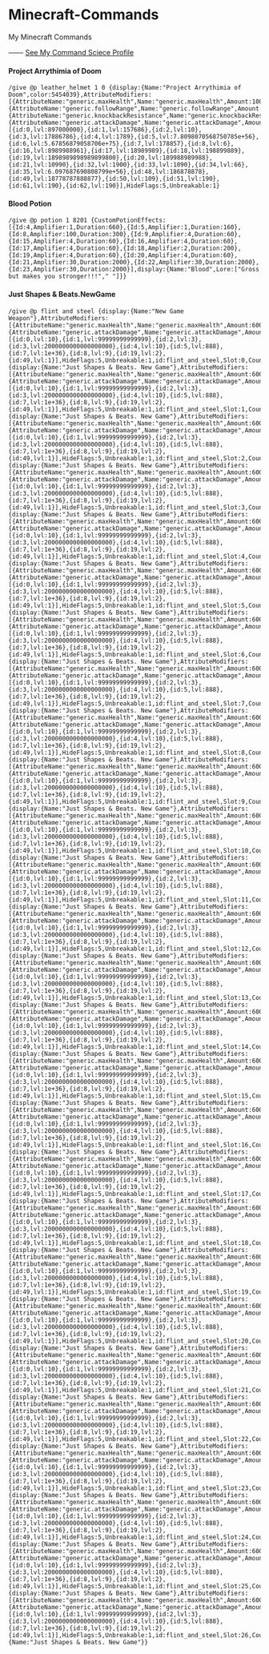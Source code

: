 # Minecraft-Commands
My Minecraft Commands

─── [See My Command Sciece Profile](https://minecraftcommand.science/profile/legamer)

#### Project Arrythimia of Doom

    /give @p leather_helmet 1 0 {display:{Name:"Project Arrythimia of Doom",color:5454039},AttributeModifiers:    [{AttributeName:"generic.maxHealth",Name:"generic.maxHealth",Amount:100,Operation:2,UUIDMost:49474,UUIDLeast:511776},{AttributeName:"generic.followRange",Name:"generic.followRange",Amount:32,Operation:0,UUIDMost:3782,UUIDLeast:365462},{AttributeName:"generic.knockbackResistance",Name:"generic.knockbackResistance",Amount:76768,Operation:2,UUIDMost:27119,UUIDLeast:13977},{AttributeName:"generic.attackDamage",Name:"generic.attackDamage",Amount:1e+150,Operation:0,UUIDMost:53647,UUIDLeast:309225}],ench:[{id:0,lvl:897000000},{id:1,lvl:157686},{id:2,lvl:10},{id:3,lvl:17886786},{id:4,lvl:1789},{id:5,lvl:7.8098070568750785e+56},{id:6,lvl:5.67856879058706e+75},{id:7,lvl:178857},{id:8,lvl:6},{id:16,lvl:8989988961},{id:17,lvl:18989989},{id:18,lvl:198899889},{id:19,lvl:1898989898989899800},{id:20,lvl:189988989988},{id:21,lvl:10990},{id:32,lvl:1900},{id:33,lvl:1090},{id:34,lvl:66},{id:35,lvl:6.097687690808799e+56},{id:48,lvl:186878878},{id:49,lvl:18778787888877},{id:50,lvl:109},{id:51,lvl:190},{id:61,lvl:190},{id:62,lvl:190}],HideFlags:5,Unbreakable:1}

#### Blood Potion

    /give @p potion 1 8201 {CustomPotionEffects:[{Id:4,Amplifier:1,Duration:660},{Id:5,Amplifier:1,Duration:160},{Id:8,Amplifier:100,Duration:300},{Id:9,Amplifier:4,Duration:60},{Id:15,Amplifier:4,Duration:60},{Id:16,Amplifier:4,Duration:60},{Id:17,Amplifier:4,Duration:60},{Id:18,Amplifier:2,Duration:200},{Id:19,Amplifier:4,Duration:60},{Id:20,Amplifier:4,Duration:60},{Id:21,Amplifier:30,Duration:2000},{Id:22,Amplifier:30,Duration:2000},{Id:23,Amplifier:30,Duration:2000}],display:{Name:"Blood",Lore:["Gross but makes you stronger!!!"," "]}}

#### Just Shapes & Beats.NewGame

    /give @p flint and steel {display:{Name:"New Game Weapon"},AttributeModifiers:[{AttributeName:"generic.maxHealth",Name:"generic.maxHealth",Amount:600,Operation:0,UUIDMost:92063,UUIDLeast:546856},{AttributeName:"generic.attackDamage",Name:"generic.attackDamage",Amount:2,Operation:0,UUIDMost:77784,UUIDLeast:906572}],ench:[{id:0,lvl:10},{id:1,lvl:99999999999999},{id:2,lvl:3},{id:3,lvl:2000000000000000000},{id:4,lvl:10},{id:5,lvl:888},{id:7,lvl:1e+36},{id:8,lvl:9},{id:19,lvl:2},{id:49,lvl:1}],HideFlags:5,Unbreakable:1,id:flint_and_steel,Slot:0,Count:64},{display:{Name:"Just Shapes & Beats. New Game"},AttributeModifiers:[{AttributeName:"generic.maxHealth",Name:"generic.maxHealth",Amount:600,Operation:0,UUIDMost:92063,UUIDLeast:546856},{AttributeName:"generic.attackDamage",Name:"generic.attackDamage",Amount:2,Operation:0,UUIDMost:77784,UUIDLeast:906572}],ench:[{id:0,lvl:10},{id:1,lvl:99999999999999},{id:2,lvl:3},{id:3,lvl:2000000000000000000},{id:4,lvl:10},{id:5,lvl:888},{id:7,lvl:1e+36},{id:8,lvl:9},{id:19,lvl:2},{id:49,lvl:1}],HideFlags:5,Unbreakable:1,id:flint_and_steel,Slot:1,Count:64},{display:{Name:"Just Shapes & Beats. New Game"},AttributeModifiers:[{AttributeName:"generic.maxHealth",Name:"generic.maxHealth",Amount:600,Operation:0,UUIDMost:92063,UUIDLeast:546856},{AttributeName:"generic.attackDamage",Name:"generic.attackDamage",Amount:2,Operation:0,UUIDMost:77784,UUIDLeast:906572}],ench:[{id:0,lvl:10},{id:1,lvl:99999999999999},{id:2,lvl:3},{id:3,lvl:2000000000000000000},{id:4,lvl:10},{id:5,lvl:888},{id:7,lvl:1e+36},{id:8,lvl:9},{id:19,lvl:2},{id:49,lvl:1}],HideFlags:5,Unbreakable:1,id:flint_and_steel,Slot:2,Count:64},{display:{Name:"Just Shapes & Beats. New Game"},AttributeModifiers:[{AttributeName:"generic.maxHealth",Name:"generic.maxHealth",Amount:600,Operation:0,UUIDMost:92063,UUIDLeast:546856},{AttributeName:"generic.attackDamage",Name:"generic.attackDamage",Amount:2,Operation:0,UUIDMost:77784,UUIDLeast:906572}],ench:[{id:0,lvl:10},{id:1,lvl:99999999999999},{id:2,lvl:3},{id:3,lvl:2000000000000000000},{id:4,lvl:10},{id:5,lvl:888},{id:7,lvl:1e+36},{id:8,lvl:9},{id:19,lvl:2},{id:49,lvl:1}],HideFlags:5,Unbreakable:1,id:flint_and_steel,Slot:3,Count:64},{display:{Name:"Just Shapes & Beats. New Game"},AttributeModifiers:[{AttributeName:"generic.maxHealth",Name:"generic.maxHealth",Amount:600,Operation:0,UUIDMost:92063,UUIDLeast:546856},{AttributeName:"generic.attackDamage",Name:"generic.attackDamage",Amount:2,Operation:0,UUIDMost:77784,UUIDLeast:906572}],ench:[{id:0,lvl:10},{id:1,lvl:99999999999999},{id:2,lvl:3},{id:3,lvl:2000000000000000000},{id:4,lvl:10},{id:5,lvl:888},{id:7,lvl:1e+36},{id:8,lvl:9},{id:19,lvl:2},{id:49,lvl:1}],HideFlags:5,Unbreakable:1,id:flint_and_steel,Slot:4,Count:64},{display:{Name:"Just Shapes & Beats. New Game"},AttributeModifiers:[{AttributeName:"generic.maxHealth",Name:"generic.maxHealth",Amount:600,Operation:0,UUIDMost:92063,UUIDLeast:546856},{AttributeName:"generic.attackDamage",Name:"generic.attackDamage",Amount:2,Operation:0,UUIDMost:77784,UUIDLeast:906572}],ench:[{id:0,lvl:10},{id:1,lvl:99999999999999},{id:2,lvl:3},{id:3,lvl:2000000000000000000},{id:4,lvl:10},{id:5,lvl:888},{id:7,lvl:1e+36},{id:8,lvl:9},{id:19,lvl:2},{id:49,lvl:1}],HideFlags:5,Unbreakable:1,id:flint_and_steel,Slot:5,Count:64},{display:{Name:"Just Shapes & Beats. New Game"},AttributeModifiers:[{AttributeName:"generic.maxHealth",Name:"generic.maxHealth",Amount:600,Operation:0,UUIDMost:92063,UUIDLeast:546856},{AttributeName:"generic.attackDamage",Name:"generic.attackDamage",Amount:2,Operation:0,UUIDMost:77784,UUIDLeast:906572}],ench:[{id:0,lvl:10},{id:1,lvl:99999999999999},{id:2,lvl:3},{id:3,lvl:2000000000000000000},{id:4,lvl:10},{id:5,lvl:888},{id:7,lvl:1e+36},{id:8,lvl:9},{id:19,lvl:2},{id:49,lvl:1}],HideFlags:5,Unbreakable:1,id:flint_and_steel,Slot:6,Count:64},{display:{Name:"Just Shapes & Beats. New Game"},AttributeModifiers:[{AttributeName:"generic.maxHealth",Name:"generic.maxHealth",Amount:600,Operation:0,UUIDMost:92063,UUIDLeast:546856},{AttributeName:"generic.attackDamage",Name:"generic.attackDamage",Amount:2,Operation:0,UUIDMost:77784,UUIDLeast:906572}],ench:[{id:0,lvl:10},{id:1,lvl:99999999999999},{id:2,lvl:3},{id:3,lvl:2000000000000000000},{id:4,lvl:10},{id:5,lvl:888},{id:7,lvl:1e+36},{id:8,lvl:9},{id:19,lvl:2},{id:49,lvl:1}],HideFlags:5,Unbreakable:1,id:flint_and_steel,Slot:7,Count:64},{display:{Name:"Just Shapes & Beats. New Game"},AttributeModifiers:[{AttributeName:"generic.maxHealth",Name:"generic.maxHealth",Amount:600,Operation:0,UUIDMost:92063,UUIDLeast:546856},{AttributeName:"generic.attackDamage",Name:"generic.attackDamage",Amount:2,Operation:0,UUIDMost:77784,UUIDLeast:906572}],ench:[{id:0,lvl:10},{id:1,lvl:99999999999999},{id:2,lvl:3},{id:3,lvl:2000000000000000000},{id:4,lvl:10},{id:5,lvl:888},{id:7,lvl:1e+36},{id:8,lvl:9},{id:19,lvl:2},{id:49,lvl:1}],HideFlags:5,Unbreakable:1,id:flint_and_steel,Slot:8,Count:64},{display:{Name:"Just Shapes & Beats. New Game"},AttributeModifiers:[{AttributeName:"generic.maxHealth",Name:"generic.maxHealth",Amount:600,Operation:0,UUIDMost:92063,UUIDLeast:546856},{AttributeName:"generic.attackDamage",Name:"generic.attackDamage",Amount:2,Operation:0,UUIDMost:77784,UUIDLeast:906572}],ench:[{id:0,lvl:10},{id:1,lvl:99999999999999},{id:2,lvl:3},{id:3,lvl:2000000000000000000},{id:4,lvl:10},{id:5,lvl:888},{id:7,lvl:1e+36},{id:8,lvl:9},{id:19,lvl:2},{id:49,lvl:1}],HideFlags:5,Unbreakable:1,id:flint_and_steel,Slot:9,Count:64},{display:{Name:"Just Shapes & Beats. New Game"},AttributeModifiers:[{AttributeName:"generic.maxHealth",Name:"generic.maxHealth",Amount:600,Operation:0,UUIDMost:92063,UUIDLeast:546856},{AttributeName:"generic.attackDamage",Name:"generic.attackDamage",Amount:2,Operation:0,UUIDMost:77784,UUIDLeast:906572}],ench:[{id:0,lvl:10},{id:1,lvl:99999999999999},{id:2,lvl:3},{id:3,lvl:2000000000000000000},{id:4,lvl:10},{id:5,lvl:888},{id:7,lvl:1e+36},{id:8,lvl:9},{id:19,lvl:2},{id:49,lvl:1}],HideFlags:5,Unbreakable:1,id:flint_and_steel,Slot:10,Count:64},{display:{Name:"Just Shapes & Beats. New Game"},AttributeModifiers:[{AttributeName:"generic.maxHealth",Name:"generic.maxHealth",Amount:600,Operation:0,UUIDMost:92063,UUIDLeast:546856},{AttributeName:"generic.attackDamage",Name:"generic.attackDamage",Amount:2,Operation:0,UUIDMost:77784,UUIDLeast:906572}],ench:[{id:0,lvl:10},{id:1,lvl:99999999999999},{id:2,lvl:3},{id:3,lvl:2000000000000000000},{id:4,lvl:10},{id:5,lvl:888},{id:7,lvl:1e+36},{id:8,lvl:9},{id:19,lvl:2},{id:49,lvl:1}],HideFlags:5,Unbreakable:1,id:flint_and_steel,Slot:11,Count:64},{display:{Name:"Just Shapes & Beats. New Game"},AttributeModifiers:[{AttributeName:"generic.maxHealth",Name:"generic.maxHealth",Amount:600,Operation:0,UUIDMost:92063,UUIDLeast:546856},{AttributeName:"generic.attackDamage",Name:"generic.attackDamage",Amount:2,Operation:0,UUIDMost:77784,UUIDLeast:906572}],ench:[{id:0,lvl:10},{id:1,lvl:99999999999999},{id:2,lvl:3},{id:3,lvl:2000000000000000000},{id:4,lvl:10},{id:5,lvl:888},{id:7,lvl:1e+36},{id:8,lvl:9},{id:19,lvl:2},{id:49,lvl:1}],HideFlags:5,Unbreakable:1,id:flint_and_steel,Slot:12,Count:64},{display:{Name:"Just Shapes & Beats. New Game"},AttributeModifiers:[{AttributeName:"generic.maxHealth",Name:"generic.maxHealth",Amount:600,Operation:0,UUIDMost:92063,UUIDLeast:546856},{AttributeName:"generic.attackDamage",Name:"generic.attackDamage",Amount:2,Operation:0,UUIDMost:77784,UUIDLeast:906572}],ench:[{id:0,lvl:10},{id:1,lvl:99999999999999},{id:2,lvl:3},{id:3,lvl:2000000000000000000},{id:4,lvl:10},{id:5,lvl:888},{id:7,lvl:1e+36},{id:8,lvl:9},{id:19,lvl:2},{id:49,lvl:1}],HideFlags:5,Unbreakable:1,id:flint_and_steel,Slot:13,Count:64},{display:{Name:"Just Shapes & Beats. New Game"},AttributeModifiers:[{AttributeName:"generic.maxHealth",Name:"generic.maxHealth",Amount:600,Operation:0,UUIDMost:92063,UUIDLeast:546856},{AttributeName:"generic.attackDamage",Name:"generic.attackDamage",Amount:2,Operation:0,UUIDMost:77784,UUIDLeast:906572}],ench:[{id:0,lvl:10},{id:1,lvl:99999999999999},{id:2,lvl:3},{id:3,lvl:2000000000000000000},{id:4,lvl:10},{id:5,lvl:888},{id:7,lvl:1e+36},{id:8,lvl:9},{id:19,lvl:2},{id:49,lvl:1}],HideFlags:5,Unbreakable:1,id:flint_and_steel,Slot:14,Count:64},{display:{Name:"Just Shapes & Beats. New Game"},AttributeModifiers:[{AttributeName:"generic.maxHealth",Name:"generic.maxHealth",Amount:600,Operation:0,UUIDMost:92063,UUIDLeast:546856},{AttributeName:"generic.attackDamage",Name:"generic.attackDamage",Amount:2,Operation:0,UUIDMost:77784,UUIDLeast:906572}],ench:[{id:0,lvl:10},{id:1,lvl:99999999999999},{id:2,lvl:3},{id:3,lvl:2000000000000000000},{id:4,lvl:10},{id:5,lvl:888},{id:7,lvl:1e+36},{id:8,lvl:9},{id:19,lvl:2},{id:49,lvl:1}],HideFlags:5,Unbreakable:1,id:flint_and_steel,Slot:15,Count:64},{display:{Name:"Just Shapes & Beats. New Game"},AttributeModifiers:[{AttributeName:"generic.maxHealth",Name:"generic.maxHealth",Amount:600,Operation:0,UUIDMost:92063,UUIDLeast:546856},{AttributeName:"generic.attackDamage",Name:"generic.attackDamage",Amount:2,Operation:0,UUIDMost:77784,UUIDLeast:906572}],ench:[{id:0,lvl:10},{id:1,lvl:99999999999999},{id:2,lvl:3},{id:3,lvl:2000000000000000000},{id:4,lvl:10},{id:5,lvl:888},{id:7,lvl:1e+36},{id:8,lvl:9},{id:19,lvl:2},{id:49,lvl:1}],HideFlags:5,Unbreakable:1,id:flint_and_steel,Slot:16,Count:64},{display:{Name:"Just Shapes & Beats. New Game"},AttributeModifiers:[{AttributeName:"generic.maxHealth",Name:"generic.maxHealth",Amount:600,Operation:0,UUIDMost:92063,UUIDLeast:546856},{AttributeName:"generic.attackDamage",Name:"generic.attackDamage",Amount:2,Operation:0,UUIDMost:77784,UUIDLeast:906572}],ench:[{id:0,lvl:10},{id:1,lvl:99999999999999},{id:2,lvl:3},{id:3,lvl:2000000000000000000},{id:4,lvl:10},{id:5,lvl:888},{id:7,lvl:1e+36},{id:8,lvl:9},{id:19,lvl:2},{id:49,lvl:1}],HideFlags:5,Unbreakable:1,id:flint_and_steel,Slot:17,Count:64},{display:{Name:"Just Shapes & Beats. New Game"},AttributeModifiers:[{AttributeName:"generic.maxHealth",Name:"generic.maxHealth",Amount:600,Operation:0,UUIDMost:92063,UUIDLeast:546856},{AttributeName:"generic.attackDamage",Name:"generic.attackDamage",Amount:2,Operation:0,UUIDMost:77784,UUIDLeast:906572}],ench:[{id:0,lvl:10},{id:1,lvl:99999999999999},{id:2,lvl:3},{id:3,lvl:2000000000000000000},{id:4,lvl:10},{id:5,lvl:888},{id:7,lvl:1e+36},{id:8,lvl:9},{id:19,lvl:2},{id:49,lvl:1}],HideFlags:5,Unbreakable:1,id:flint_and_steel,Slot:18,Count:64},{display:{Name:"Just Shapes & Beats. New Game"},AttributeModifiers:[{AttributeName:"generic.maxHealth",Name:"generic.maxHealth",Amount:600,Operation:0,UUIDMost:92063,UUIDLeast:546856},{AttributeName:"generic.attackDamage",Name:"generic.attackDamage",Amount:2,Operation:0,UUIDMost:77784,UUIDLeast:906572}],ench:[{id:0,lvl:10},{id:1,lvl:99999999999999},{id:2,lvl:3},{id:3,lvl:2000000000000000000},{id:4,lvl:10},{id:5,lvl:888},{id:7,lvl:1e+36},{id:8,lvl:9},{id:19,lvl:2},{id:49,lvl:1}],HideFlags:5,Unbreakable:1,id:flint_and_steel,Slot:19,Count:64},{display:{Name:"Just Shapes & Beats. New Game"},AttributeModifiers:[{AttributeName:"generic.maxHealth",Name:"generic.maxHealth",Amount:600,Operation:0,UUIDMost:92063,UUIDLeast:546856},{AttributeName:"generic.attackDamage",Name:"generic.attackDamage",Amount:2,Operation:0,UUIDMost:77784,UUIDLeast:906572}],ench:[{id:0,lvl:10},{id:1,lvl:99999999999999},{id:2,lvl:3},{id:3,lvl:2000000000000000000},{id:4,lvl:10},{id:5,lvl:888},{id:7,lvl:1e+36},{id:8,lvl:9},{id:19,lvl:2},{id:49,lvl:1}],HideFlags:5,Unbreakable:1,id:flint_and_steel,Slot:20,Count:64},{display:{Name:"Just Shapes & Beats. New Game"},AttributeModifiers:[{AttributeName:"generic.maxHealth",Name:"generic.maxHealth",Amount:600,Operation:0,UUIDMost:92063,UUIDLeast:546856},{AttributeName:"generic.attackDamage",Name:"generic.attackDamage",Amount:2,Operation:0,UUIDMost:77784,UUIDLeast:906572}],ench:[{id:0,lvl:10},{id:1,lvl:99999999999999},{id:2,lvl:3},{id:3,lvl:2000000000000000000},{id:4,lvl:10},{id:5,lvl:888},{id:7,lvl:1e+36},{id:8,lvl:9},{id:19,lvl:2},{id:49,lvl:1}],HideFlags:5,Unbreakable:1,id:flint_and_steel,Slot:21,Count:64},{display:{Name:"Just Shapes & Beats. New Game"},AttributeModifiers:[{AttributeName:"generic.maxHealth",Name:"generic.maxHealth",Amount:600,Operation:0,UUIDMost:92063,UUIDLeast:546856},{AttributeName:"generic.attackDamage",Name:"generic.attackDamage",Amount:2,Operation:0,UUIDMost:77784,UUIDLeast:906572}],ench:[{id:0,lvl:10},{id:1,lvl:99999999999999},{id:2,lvl:3},{id:3,lvl:2000000000000000000},{id:4,lvl:10},{id:5,lvl:888},{id:7,lvl:1e+36},{id:8,lvl:9},{id:19,lvl:2},{id:49,lvl:1}],HideFlags:5,Unbreakable:1,id:flint_and_steel,Slot:22,Count:64},{display:{Name:"Just Shapes & Beats. New Game"},AttributeModifiers:[{AttributeName:"generic.maxHealth",Name:"generic.maxHealth",Amount:600,Operation:0,UUIDMost:92063,UUIDLeast:546856},{AttributeName:"generic.attackDamage",Name:"generic.attackDamage",Amount:2,Operation:0,UUIDMost:77784,UUIDLeast:906572}],ench:[{id:0,lvl:10},{id:1,lvl:99999999999999},{id:2,lvl:3},{id:3,lvl:2000000000000000000},{id:4,lvl:10},{id:5,lvl:888},{id:7,lvl:1e+36},{id:8,lvl:9},{id:19,lvl:2},{id:49,lvl:1}],HideFlags:5,Unbreakable:1,id:flint_and_steel,Slot:23,Count:64},{display:{Name:"Just Shapes & Beats. New Game"},AttributeModifiers:[{AttributeName:"generic.maxHealth",Name:"generic.maxHealth",Amount:600,Operation:0,UUIDMost:92063,UUIDLeast:546856},{AttributeName:"generic.attackDamage",Name:"generic.attackDamage",Amount:2,Operation:0,UUIDMost:77784,UUIDLeast:906572}],ench:[{id:0,lvl:10},{id:1,lvl:99999999999999},{id:2,lvl:3},{id:3,lvl:2000000000000000000},{id:4,lvl:10},{id:5,lvl:888},{id:7,lvl:1e+36},{id:8,lvl:9},{id:19,lvl:2},{id:49,lvl:1}],HideFlags:5,Unbreakable:1,id:flint_and_steel,Slot:24,Count:64},{display:{Name:"Just Shapes & Beats. New Game"},AttributeModifiers:[{AttributeName:"generic.maxHealth",Name:"generic.maxHealth",Amount:600,Operation:0,UUIDMost:92063,UUIDLeast:546856},{AttributeName:"generic.attackDamage",Name:"generic.attackDamage",Amount:2,Operation:0,UUIDMost:77784,UUIDLeast:906572}],ench:[{id:0,lvl:10},{id:1,lvl:99999999999999},{id:2,lvl:3},{id:3,lvl:2000000000000000000},{id:4,lvl:10},{id:5,lvl:888},{id:7,lvl:1e+36},{id:8,lvl:9},{id:19,lvl:2},{id:49,lvl:1}],HideFlags:5,Unbreakable:1,id:flint_and_steel,Slot:25,Count:64},{display:{Name:"Just Shapes & Beats. New Game"},AttributeModifiers:[{AttributeName:"generic.maxHealth",Name:"generic.maxHealth",Amount:600,Operation:0,UUIDMost:92063,UUIDLeast:546856},{AttributeName:"generic.attackDamage",Name:"generic.attackDamage",Amount:2,Operation:0,UUIDMost:77784,UUIDLeast:906572}],ench:[{id:0,lvl:10},{id:1,lvl:99999999999999},{id:2,lvl:3},{id:3,lvl:2000000000000000000},{id:4,lvl:10},{id:5,lvl:888},{id:7,lvl:1e+36},{id:8,lvl:9},{id:19,lvl:2},{id:49,lvl:1}],HideFlags:5,Unbreakable:1,id:flint_and_steel,Slot:26,Count:64}],display:{Name:"Just Shapes & Beats. New Game"}}

